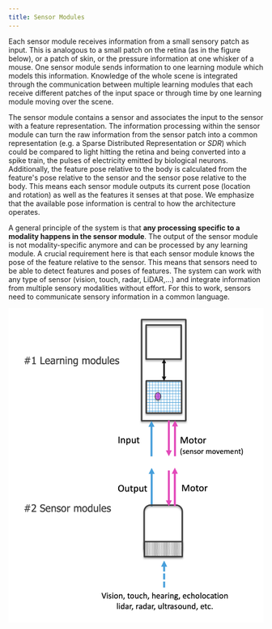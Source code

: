 ```yaml
---
title: Sensor Modules
---
```

Each sensor module receives information from a small sensory patch as input. This is analogous to a small patch on the retina (as in the figure below), or a patch of skin, or the pressure information at one whisker of a mouse. One sensor module sends information to one learning module which models this information. Knowledge of the whole scene is integrated through the communication between multiple learning modules that each receive different patches of the input space or through time by one learning module moving over the scene.

The sensor module contains a sensor and associates the input to the sensor with a feature representation. The information processing within the sensor module can turn the raw information from the sensor patch into a common representation (e.g. a Sparse Distributed Representation or _SDR_) which could be compared to light hitting the retina and being converted into a spike train, the pulses of electricity emitted by biological neurons. Additionally, the feature pose relative to the body is calculated from the feature's pose relative to the sensor and the sensor pose relative to the body. This means each sensor module outputs its current pose (location and rotation) as well as the features it senses at that pose. We emphasize that the available pose information is central to how the architecture operates.

A general principle of the system is that **any processing specific to a modality happens in the sensor module**. The output of the sensor module is not modality-specific anymore and can be processed by any learning module. A crucial requirement here is that each sensor module knows the pose of the feature relative to the sensor. This means that sensors need to be able to detect features and poses of features. The system can work with any type of sensor (vision, touch, radar, LiDAR,...) and integrate information from multiple sensory modalities without effort. For this to work, sensors need to communicate sensory information in a common language.

![Sensor modules receive and process the raw sensory input. This is then communicated via a common messaging protocol to a learning module which uses this to learn and recognize models of anything in the environment.](../../figures/overview/sm_and_lm.png#width:400px)